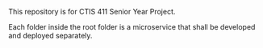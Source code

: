 This repository is for CTIS 411 Senior Year Project.

Each folder inside the root folder is a microservice that shall be developed and deployed separately.